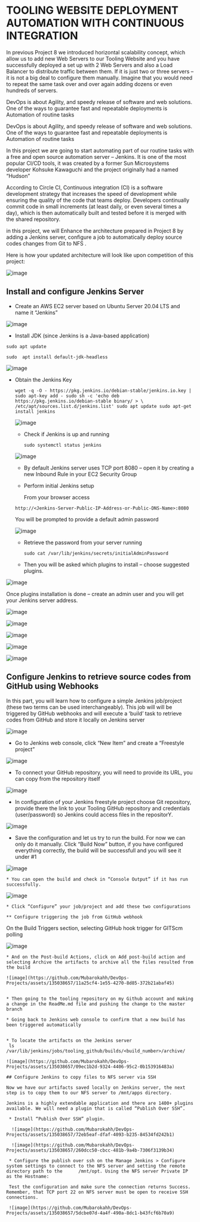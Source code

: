 # TOOLING WEBSITE DEPLOYMENT AUTOMATION WITH CONTINUOUS INTEGRATION

In previous Project 8 we introduced horizontal scalability concept, which allow us to add new Web Servers to our Tooling Website and you have successfully deployed a set up with 2 Web Servers and also a Load Balancer to distribute traffic between them. If it is just two or three servers – it is not a big deal to configure them manually. Imagine that you would need to repeat the same task over and over again adding dozens or even hundreds of servers.

DevOps is about Agility, and speedy release of software and web solutions. One of the ways to guarantee fast and repeatable deployments is Automation of routine tasks

DevOps is about Agility, and speedy release of software and web solutions. One of the ways to guarantee fast and repeatable deployments is Automation of routine tasks

In this project we are going to start automating part of our routine tasks with a free and open source automation server – Jenkins. It is one of the most popular CI/CD tools, it was created by a former Sun Microsystems developer Kohsuke Kawaguchi and the project originally had a named “Hudson”

According to Circle CI, Continuous integration (CI) is a software development strategy that increases the speed of development while ensuring the quality of the code that teams deploy. Developers continually commit code in small increments (at least daily, or even several times a day), which is then automatically built and tested before it is merged with the shared repository.


in this project, we will Enhance the architecture prepared in Project 8 by adding a Jenkins server, configure a job to automatically deploy source codes changes from Git to NFS .

Here is how your updated architecture will look like upon competition of this project:

![image](https://github.com/Mubarokahh/DevOps-Projects/assets/135038657/6576c1b8-4ecb-4efb-a0bc-35cbfd386738)


## Install and configure Jenkins Server

  * Create an AWS EC2 server based on Ubuntu Server 20.04 LTS and name it “Jenkins”

  ![image](https://github.com/Mubarokahh/DevOps-Projects/assets/135038657/53f905fb-9b39-40e3-a592-e4467f48f5cf)

  * Install JDK (since Jenkins is a Java-based application)

   `sudo apt update`

   `sudo  apt install default-jdk-headless`
   
 ![image](https://github.com/Mubarokahh/DevOps-Projects/assets/135038657/92c26718-19a7-44ec-97c0-201f095a13e0)

 * Obtain the Jenkins Key

    `wget -q -O - https://pkg.jenkins.io/debian-stable/jenkins.io.key | sudo apt-key add -
    sudo sh -c 'echo deb https://pkg.jenkins.io/debian-stable binary/ > \
   /etc/apt/sources.list.d/jenkins.list'
   sudo apt update
   sudo apt-get install jenkins`
   
   ![image](https://github.com/Mubarokahh/DevOps-Projects/assets/135038657/24d2caef-2918-4d21-a80d-8580f2e31223)


   * Check if Jenkins is up and running
  
     `sudo systemctl status jenkins`

   ![image](https://github.com/Mubarokahh/DevOps-Projects/assets/135038657/2d18bd4f-8120-449f-8308-644027015a0d)


   * By default Jenkins server uses TCP port 8080 – open it by creating a new Inbound Rule in your EC2 Security Group

   * Perform initial Jenkins setup
    
      From your browser access

    `http://<Jenkins-Server-Public-IP-Address-or-Public-DNS-Name>:8080`

    You will be prompted to provide a default admin password

    ![image](https://github.com/Mubarokahh/DevOps-Projects/assets/135038657/e185ebe3-57bc-4fc5-99ed-b294f8dacb3f)

   * Retrieve the password from your server running

     `sudo cat /var/lib/jenkins/secrets/initialAdminPassword`

   * Then you will be asked which plugins to install – choose suggested plugins.

 ![image](https://github.com/Mubarokahh/DevOps-Projects/assets/135038657/e1259799-1017-49e1-b77d-61a995c32337)

 Once plugins installation is done – create an admin user and you will get your Jenkins server address.

 ![image](https://github.com/Mubarokahh/DevOps-Projects/assets/135038657/2ccb3be7-32b0-422e-bbdf-42f9e4dbb1da)


 ![image](https://github.com/Mubarokahh/DevOps-Projects/assets/135038657/0fdbf882-3ece-482e-9610-384a184deef0)


![image](https://github.com/Mubarokahh/DevOps-Projects/assets/135038657/705c159d-3f8a-47bc-93ea-4b1cd5ecd011)


![image](https://github.com/Mubarokahh/DevOps-Projects/assets/135038657/edc7a853-d9c4-4a69-81b1-28004928d6db)

![image](https://github.com/Mubarokahh/DevOps-Projects/assets/135038657/4636672d-dc0c-4adb-b957-661da18d7e9f)

##  Configure Jenkins to retrieve source codes from GitHub using Webhooks

In this part, you will learn how to configure a simple Jenkins job/project (these two terms can be used interchangeably). This job will will be triggered by GitHub webhooks and will execute a ‘build’ task to retrieve codes from GitHub and store it locally on Jenkins server

![image](https://github.com/Mubarokahh/DevOps-Projects/assets/135038657/55b10faf-e7e7-471b-8b9e-30420977e89c)

   * Go to Jenkins web console, click “New Item” and create a “Freestyle project”

![image](https://github.com/Mubarokahh/DevOps-Projects/assets/135038657/31cbc3a1-d0fb-40ef-8d8e-c1895c817791)

   * To connect your GitHub repository, you will need to provide its URL, you can copy from the repository itself

  ![image](https://github.com/Mubarokahh/DevOps-Projects/assets/135038657/87577b65-f5f1-4bb8-a8a9-2466f8748dbf)

   * In configuration of your Jenkins freestyle project choose Git repository, provide there the link to your Tooling GitHub repository and credentials (user/password) so Jenkins could access files in the repositorY.

  ![image](https://github.com/Mubarokahh/DevOps-Projects/assets/135038657/9364534a-5b6b-4277-bf92-de5585c1ea2a)

   * Save the configuration and let us try to run the build. For now we can only do it manually.
Click “Build Now” button, if you have configured everything correctly, the build will be successfull and you will see it under #1

![image](https://github.com/Mubarokahh/DevOps-Projects/assets/135038657/d2dd0cf1-d723-4028-9180-bf2fbac3bf90)

    * You can open the build and check in “Console Output” if it has run successfully.

  ![image](https://github.com/Mubarokahh/DevOps-Projects/assets/135038657/ef2f5804-0314-426f-9657-be84512b3628)

    * Click “Configure” your job/project and add these two configurations

    ** Configure triggering the job from GitHub webhook

  On the Build Triggers section, selecting GitHub hook trigger for GITScm polling

  ![image](https://github.com/Mubarokahh/DevOps-Projects/assets/135038657/aef83315-671e-4cbb-8f13-ace84f210ca1)

    * And on the Post-build Actions, click on Add post-build action and selecting Archive the artifacts to archive all the files resulted from the build
 
    ![image](https://github.com/Mubarokahh/DevOps-Projects/assets/135038657/11a25cf4-1e55-4270-8d85-372b21abaf45)


    * Then going to the tooling repository on my Github account and making a change in the ReadMe.md file and pushing the change to the master branch
 
    * Going back to Jenkins web console to confirm that a new build has been triggered automatically
    

    * To locate the artifacts on the Jenkins server
     ls /var/lib/jenkins/jobs/tooling_github/builds/<build_number>/archive/

    ![image](https://github.com/Mubarokahh/DevOps-Projects/assets/135038657/09ec1b2d-9324-4406-95c2-0b153916483a)

    ## Configure Jenkins to copy files to NFS server via SSH

    Now we have our artifacts saved locally on Jenkins server, the next step is to copy them to our NFS server to /mnt/apps directory.

    Jenkins is a highly extendable application and there are 1400+ plugins available. We will need a plugin that is called “Publish Over SSH”.

     * Install “Publish Over SSH” plugin.
   
      ![image](https://github.com/Mubarokahh/DevOps-Projects/assets/135038657/72eb5eaf-dfaf-4093-b235-84534fd242b1)

      ![image](https://github.com/Mubarokahh/DevOps-Projects/assets/135038657/260dcc50-cbcc-481b-9a4b-7306f3139b34)

     * Configure the publish over ssh on the Manage Jenkins > Configure system settings to connect to the NFS server and setting the remote directory path to the      /mnt/opt. Using the NFS server Private IP as the Hostname:

     Test the configuration and make sure the connection returns Success. Remember, that TCP port 22 on NFS server must be open to receive SSH connections.

     ![image](https://github.com/Mubarokahh/DevOps-Projects/assets/135038657/5dcbe07d-4a4f-490a-8dc1-b43fcf6b70a9)





















   

  



